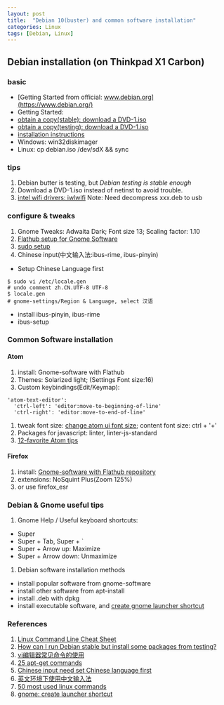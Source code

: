 ```yaml
---
layout: post
title:  "Debian 10(buster) and common software installation"
categories: Linux
tags: [Debian, Linux]
---
```

## Debian installation (on Thinkpad X1 Carbon)
### basic
- [Getting Started from official: www.debian.org](https://www.debian.org/)
- Getting Started:
 - [obtain a copy(stable): download a DVD-1.iso](https://www.debian.org/distrib/)
 - [obtain a copy(testing): download a DVD-1.iso](https://cdimage.debian.org/cdimage/buster_di_alpha2/amd64/iso-dvd/)
- [installation instructions](https://www.debian.org/releases/stable/amd64/)
 - Windows: win32diskimager
 - Linux: cp debian.iso /dev/sdX && sync

### tips
1. Debian butter is testing, but *Debian testing is stable enough*
1. Download a DVD-1.iso instead of netinst to avoid trouble.
1. [intel wifi drivers: iwlwifi](https://packages.debian.org/jessie/firmware-iwlwifi) Note: Need decompress xxx.deb to usb

### configure & tweaks
1. Gnome Tweaks: Adwaita Dark; Font size 13; Scaling factor: 1.10
1. [Flathub setup for Gnome Software](https://flatpak.org/setup/Debian/)
1. [sudo setup](https://wiki.debian.org/sudo)
1. Chinese input(中文输入法:ibus-rime, ibus-pinyin)
 - Setup Chinese Language first
```
$ sudo vi /etc/locale.gen
# undo comment zh.CN.UTF-8 UTF-8
$ locale.gen
# gnome-settings/Region & Language, select 汉语
```
 - install ibus-pinyin, ibus-rime
 - ibus-setup

### Common Software installation
#### Atom
1. install: Gnome-software with Flathub
1. Themes: Solarized light; (Settings Font size:16)
1. Custom keybindings(Edit/Keymap):
```
'atom-text-editor':
  'ctrl-left': 'editor:move-to-beginning-of-line'
  'ctrl-right': 'editor:move-to-end-of-line'
```
1. tweak font size: [change atom ui font size](https://discuss.atom.io/t/how-to-set-the-font-for-the-settings-ui-and-the-command-browser/13498); content font size: ctrl + '+'
1. Packages for javascript: linter, linter-js-standard
1. [12-favorite Atom tips](https://www.sitepoint.com/12-favorite-atom-tips-and-shortcuts-to-improve-your-workflow/)

#### Firefox
1. install: [Gnome-software with Flathub repository](https://firefox-flatpak.mojefedora.cz/)
1. extensions: NoSquint Plus(Zoom 125%)
1. or use firefox_esr

### Debian & Gnome useful tips
1. Gnome Help / Useful keyboard shortcuts:
  - Super
  - Super + Tab, Super + `
  - Super + Arrow up: Maximize
  - Super + Arrow down: Unmaximize
1. Debian software installation methods
  - install popular software from gnome-software
   - install other software from apt-install
   - install .deb with dpkg
   - install executable software, and [create gnome launcher shortcut](https://unix.stackexchange.com/questions/211005/create-launcher-shortcut)

### References
1. [Linux Command Line Cheat Sheet](https://www.cheatography.com/davechild/cheat-sheets/linux-command-line/)
1. [How can I run Debian stable but install some packages from testing?](http://serverfault.com/questions/22414/how-can-i-run-debian-stable-but-install-some-packages-from-testing)
1. [vi编辑器常见命令的使用](http://c.biancheng.net/cpp/html/2735.html)
1. [25 apt-get commands](https://www.tecmint.com/useful-basic-commands-of-apt-get-and-apt-cache-for-package-management/)
1. [Chinese input need set Chinese language first](https://www.linuxdashen.com/debian-8%e5%a6%82%e4%bd%95%e5%b0%86%e8%af%ad%e8%a8%80%e4%bb%8e%e8%8b%b1%e6%96%87%e6%9b%b4%e6%94%b9%e4%b8%ba%e4%b8%ad%e6%96%87)
1. [英文环境下使用中文输入法](https://blog.csdn.net/u010187139/article/details/40859267)
1. [50 most used linux commands](https://www.thegeekstuff.com/2010/11/50-linux-commands/?utm%255fsource=feedburner)
1. [gnome: create launcher shortcut ](https://unix.stackexchange.com/questions/211005/create-launcher-shortcut)
